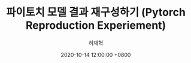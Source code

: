 ---
layout: post
title:  "파이토치 모델 결과 재구성하기 (Pytorch Reproduction Experiement)"
date:   2020-10-14 12:00:00 +0800
categories: Experiment
image: images/default.jpg
link: https://tootouch.github.io/setting/notionist/
author: 허재혁
---